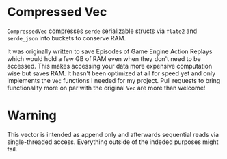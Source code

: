 # Compressed Vec

`CompressedVec` compresses `serde` serializable structs via `flate2` and `serde_json` into buckets to conserve RAM.

It was originally written to save Episodes of Game Engine Action Replays which would hold a few GB of RAM even when they don't need to be accessed.
This makes accessing your data more expensive computation wise but saves RAM. It hasn't been optimized at all for speed yet and only implements the `Vec` functions I needed for my project.
Pull requests to bring functionality more on par with the original `Vec` are more than welcome!

# Warning
This vector is intended as append only and afterwards sequential reads via single-threaded access.
Everything outside of the indeded purposes might fail.